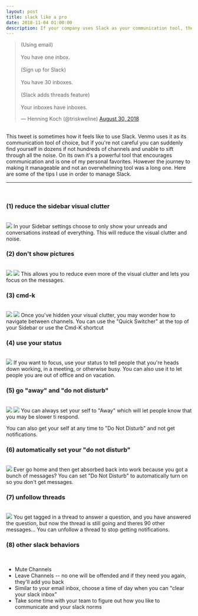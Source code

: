 ```yaml
---
layout: post
title: slack like a pro
date: 2018-11-04 01:00:00
description: If your company uses Slack as your communication tool, these tips will help you become a power-Slack-er.
---
```

<blockquote class="twitter-tweet" data-lang="en"><p lang="en" dir="ltr">(Using email)<br><br>You have one inbox.<br><br>(Sign up for Slack)<br><br>You have 30 inboxes.<br><br>(Slack adds threads feature)<br><br>Your inboxes have inboxes.</p>&mdash; Henning Koch (@triskweline) <a href="https://twitter.com/triskweline/status/1035073193550249984?ref_src=twsrc%5Etfw">August 30, 2018</a></blockquote> <script async src="https://platform.twitter.com/widgets.js" charset="utf-8"></script>
<br>
This tweet is sometimes how it feels like to use Slack.  Venmo uses it as its communication tool of choice, but if you're not careful you can suddenly find yourself in dozens if not hundreds of channels and unable to sift through all the noise.  On its own it's a powerful tool that encourages communication and is one of my personal favorites.  However the journey to making it manageable and not an overwhelming tool was a long one.  Here are some of the tips I use in order to manage Slack.
<br>
<hr>
<br>
<h3>(1) reduce the sidebar visual clutter</h3>
<br>
<img class="col three" src="{{ site.baseurl }}/img/slack/slack-sidebar.png">
In your Sidebar settings choose to only show your unreads and conversations instead of everything.  This will reduce the visual clutter and noise.
<br>
<h3>(2) don't show pictures</h3>
<br>
<img class="col three" src="{{ site.baseurl }}/img/slack/slack-no-pictures.png">
<img class="col three" src="{{ site.baseurl }}/img/slack/slack-no-pictures-2.png">
This allows you to reduce even more of the visual clutter and lets you focus on the messages.
<br>
<h3>(3) cmd-k</h3>
<br>
<img class="col three" src="{{ site.baseurl }}/img/slack/slack-quick-switcher.png">
<img class="col three" src="{{ site.baseurl }}/img/slack/slack-quick-switcher-2.png">
Once you've hidden your visual clutter, you may wonder how to navigate between channels.  You can use the "Quick Switcher" at the top of your Sidebar or use the Cmd-K shortcut
<br>
<h3>(4) use your status</h3>
<br>
<img class="col three" src="{{ site.baseurl }}/img/slack/slack-status.png">
If you want to focus, use your status to tell people that you're heads down working, in a meeting, or otherwise busy.  You can also use it to let people you are out of office and on vacation.
<br>
<h3>(5) go "away" and "do not disturb"</h3>
<br>
<img class="col three" src="{{ site.baseurl }}/img/slack/slack-away.png">
<img class="col three" src="{{ site.baseurl }}/img/slack/slack-do-not-disturb.png">
You can always set your self to "Away" which will let people know that you may be slower ti respond.

You can also get your self at any time to "Do Not Disturb" and not get notifications.
<br>
<h3>(6) automatically set your "do not disturb"</h3>
<br>
<img class="col three" src="{{ site.baseurl }}/img/slack/slack-schedule-do-not-disturb.png">
Ever go home and then get absorbed back into work because you got a bunch of messages?  You can set "Do Not Disturb" to automatically turn on so you don't get messages.

<br>
<h3>(7) unfollow threads</h3>
<br>
<img class="col three" src="{{ site.baseurl }}/img/slack/slack-unfollow-thread.png">
You get tagged in a thread to answer a question, and you have answered the question, but now the thread is still going and theres 90 other messages... You can unfollow a thread to stop getting notifications.
<br>
<h3>(8) other slack behaviors</h3>
<br>
<ul>
<li> Mute Channels </li>
<li> Leave Channels -- no one will be offended and if they need you again, they'll add you back </li>
<li> Similar to your email inbox, choose a time of day when you can "clear your slack inbox" </li>
<li> Take some time with your team to figure out how you like to communicate and your slack norms </li>
</ul>
